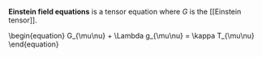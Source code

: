 **Einstein field equations** is a tensor equation where $G$ is the [[Einstein tensor]]. 

\begin{equation}
G_{\mu\nu} + \Lambda g_{\mu\nu} = \kappa T_{\mu\nu}
\end{equation}
